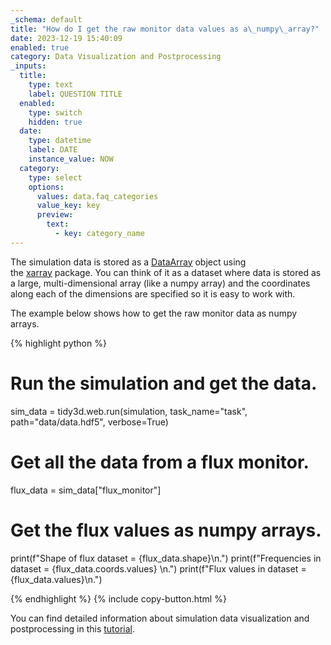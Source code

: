 ```yaml
---
_schema: default
title: "How do I get the raw monitor data values as a\_numpy\_array?"
date: 2023-12-19 15:40:09
enabled: true
category: Data Visualization and Postprocessing
_inputs:
  title:
    type: text
    label: QUESTION TITLE
  enabled:
    type: switch
    hidden: true
  date:
    type: datetime
    label: DATE
    instance_value: NOW
  category:
    type: select
    options:
      values: data.faq_categories
      value_key: key
      preview:
        text:
          - key: category_name
---
```

The simulation data is stored as a&nbsp;[DataArray](https://xarray.pydata.org/en/stable/generated/xarray.DataArray.html)&nbsp;object using the&nbsp;[xarray](https://xarray.pydata.org/en/stable/)&nbsp;package. You can think of it as a dataset where data is stored as a large, multi-dimensional array (like a numpy array) and the coordinates along each of the dimensions are specified so it is easy to work with.

The example below shows how to get the raw monitor data as numpy arrays.

<div><div markdown class="code-snippet">{% highlight python %}

# Run the simulation and get the data.
sim_data = tidy3d.web.run(simulation, task_name="task", path="data/data.hdf5", verbose=True)

# Get all the data from a flux monitor.
flux_data = sim_data["flux_monitor"]

# Get the flux values as numpy arrays.
print(f"Shape of flux dataset = {flux_data.shape}\n.")
print(f"Frequencies in dataset = {flux_data.coords.values} \n.")
print(f"Flux values in dataset = {flux_data.values}\n.")

{% endhighlight %}
{% include copy-button.html %}</div><p>You can find detailed information about simulation data visualization and postprocessing in this <a href="https://www.flexcompute.com/tidy3d/examples/notebooks/VizData/">tutorial</a>.</p></div>